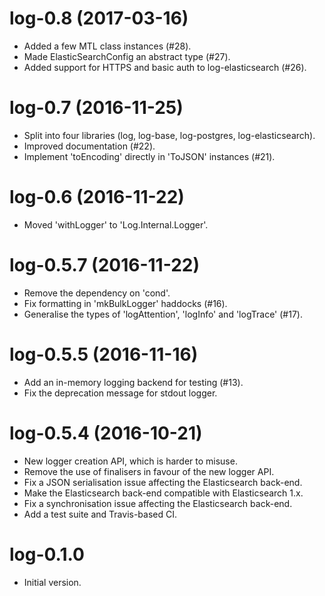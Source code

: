 # log-0.8 (2017-03-16)
* Added a few MTL class instances (#28).
* Made ElasticSearchConfig an abstract type (#27).
* Added support for HTTPS and basic auth to log-elasticsearch (#26).

# log-0.7 (2016-11-25)
* Split into four libraries (log, log-base, log-postgres,
  log-elasticsearch).
* Improved documentation (#22).
* Implement 'toEncoding' directly in 'ToJSON' instances (#21).

# log-0.6 (2016-11-22)
* Moved 'withLogger' to 'Log.Internal.Logger'.

# log-0.5.7 (2016-11-22)
* Remove the dependency on 'cond'.
* Fix formatting in 'mkBulkLogger' haddocks (#16).
* Generalise the types of 'logAttention', 'logInfo' and 'logTrace'
  (#17).

# log-0.5.5 (2016-11-16)
* Add an in-memory logging backend for testing (#13).
* Fix the deprecation message for stdout logger.

# log-0.5.4 (2016-10-21)
* New logger creation API, which is harder to misuse.
* Remove the use of finalisers in favour of the new logger API.
* Fix a JSON serialisation issue affecting the Elasticsearch back-end.
* Make the Elasticsearch back-end compatible with Elasticsearch 1.x.
* Fix a synchronisation issue affecting the Elasticsearch back-end.
* Add a test suite and Travis-based CI.

# log-0.1.0
* Initial version.
